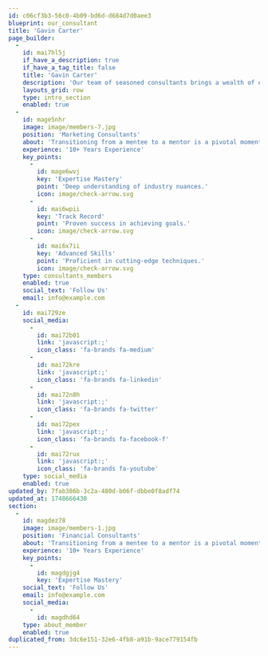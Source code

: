 ```yaml
---
id: c06cf3b3-56c0-4b09-bd6d-d684d7d0aee3
blueprint: our_consultant
title: 'Gavin Carter'
page_builder:
  -
    id: mai7hl5j
    if_have_a_description: true
    if_have_a_tag_title: false
    title: 'Gavin Carter'
    description: 'Our team of seasoned consultants brings a wealth of experience across various industries. We specialize in providing strategic insights and tailored solutions to drive your business forward. From optimizing operations to enhancing market positioning, our experts are dedicated to delivering actionable results. With a commitment to excellence and innovation, we partner with you to achieve your goals. Trust us to navigate complexities and unlock new opportunities for your success.'
    layouts_grid: row
    type: intro_section
    enabled: true
  -
    id: mage5nhr
    image: image/members-7.jpg
    position: 'Marketing Consultants'
    about: 'Transitioning from a mentee to a mentor is a pivotal moment in your professional journey, one that brings with it a unique blend of responsibility, opportunity, and personal growth. As someone who has once been guided and supported, stepping into the role of a mentor allows you to give back to the community and help shape the careers of others.'
    experience: '10+ Years Experience'
    key_points:
      -
        id: mage6wvj
        key: 'Expertise Mastery'
        point: 'Deep understanding of industry nuances.'
        icon: image/check-arrow.svg
      -
        id: mai6wpii
        key: 'Track Record'
        point: 'Proven success in achieving goals.'
        icon: image/check-arrow.svg
      -
        id: mai6x7ii
        key: 'Advanced Skills'
        point: 'Proficient in cutting-edge techniques.'
        icon: image/check-arrow.svg
    type: consultants_members
    enabled: true
    social_text: 'Follow Us'
    email: info@example.com
  -
    id: mai729ze
    social_media:
      -
        id: mai72b01
        link: 'javascript:;'
        icon_class: 'fa-brands fa-medium'
      -
        id: mai72kre
        link: 'javascript:;'
        icon_class: 'fa-brands fa-linkedin'
      -
        id: mai72n8h
        link: 'javascript:;'
        icon_class: 'fa-brands fa-twitter'
      -
        id: mai72pex
        link: 'javascript:;'
        icon_class: 'fa-brands fa-facebook-f'
      -
        id: mai72rux
        link: 'javascript:;'
        icon_class: 'fa-brands fa-youtube'
    type: social_media
    enabled: true
updated_by: 7fab386b-3c2a-480d-b06f-dbbe0f8adf74
updated_at: 1748666430
section:
  -
    id: magdez78
    image: image/members-1.jpg
    position: 'Financial Consultants'
    about: 'Transitioning from a mentee to a mentor is a pivotal moment in your professional journey, one that brings with it a unique blend of responsibility, opportunity, and personal growth. As someone who has once been guided and supported, stepping into the role of a mentor allows you to give back to the community and help shape the careers of others.'
    experience: '10+ Years Experience'
    key_points:
      -
        id: magdgjg4
        key: 'Expertise Mastery'
    social_text: 'Follow Us'
    email: info@example.com
    social_media:
      -
        id: magdhd64
    type: about_member
    enabled: true
duplicated_from: 3dc6e151-32e6-4fb8-a91b-9ace779154fb
---
```

